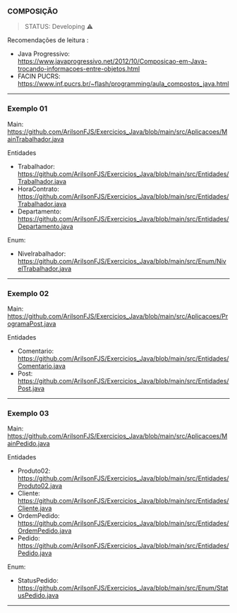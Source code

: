 ### COMPOSIÇÃO 

> STATUS: Developing ⚠️

Recomendações de leitura : 
+ Java Progressivo: https://www.javaprogressivo.net/2012/10/Composicao-em-Java-trocando-informacoes-entre-objetos.html
+ FACIN PUCRS: https://www.inf.pucrs.br/~flash/programming/aula_compostos_java.html

<hr>

### Exemplo 01

Main: https://github.com/ArilsonFJS/Exercicios_Java/blob/main/src/Aplicacoes/MainTrabalhador.java

Entidades
+ Trabalhador: https://github.com/ArilsonFJS/Exercicios_Java/blob/main/src/Entidades/Trabalhador.java
+ HoraContrato: https://github.com/ArilsonFJS/Exercicios_Java/blob/main/src/Entidades/Trabalhador.java
+ Departamento: https://github.com/ArilsonFJS/Exercicios_Java/blob/main/src/Entidades/Departamento.java

Enum: 
+ Nivelrabalhador: https://github.com/ArilsonFJS/Exercicios_Java/blob/main/src/Enum/NivelTrabalhador.java

<hr>

### Exemplo 02

Main: https://github.com/ArilsonFJS/Exercicios_Java/blob/main/src/Aplicacoes/ProgramaPost.java

Entidades
+ Comentario: https://github.com/ArilsonFJS/Exercicios_Java/blob/main/src/Entidades/Comentario.java
+ Post: https://github.com/ArilsonFJS/Exercicios_Java/blob/main/src/Entidades/Post.java

<hr>

### Exemplo 03

Main: https://github.com/ArilsonFJS/Exercicios_Java/blob/main/src/Aplicacoes/MainPedido.java

Entidades
+ Produto02: https://github.com/ArilsonFJS/Exercicios_Java/blob/main/src/Entidades/Produto02.java
+ Cliente: https://github.com/ArilsonFJS/Exercicios_Java/blob/main/src/Entidades/Cliente.java
+ OrdemPedido: https://github.com/ArilsonFJS/Exercicios_Java/blob/main/src/Entidades/OrdemPedido.java
+ Pedido: https://github.com/ArilsonFJS/Exercicios_Java/blob/main/src/Entidades/Pedido.java

Enum: 
+ StatusPedido: https://github.com/ArilsonFJS/Exercicios_Java/blob/main/src/Enum/StatusPedido.java

<hr>
